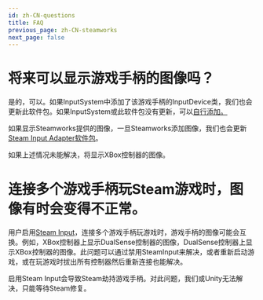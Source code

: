 ```yaml
---
id: zh-CN-questions
title: FAQ
previous_page: zh-CN-steamworks
next_page: false
---
```


# 将来可以显示游戏手柄的图像吗？
是的，可以。如果InputSystem中添加了该游戏手柄的InputDevice类，我们也会更新此软件包。如果InputSystem或此软件包没有更新，可以[自行添加。](custom-device)

如果显示Steamworks提供的图像，一旦Steamworks添加图像，我们也会更新[Steam Input Adapter软件包](https://github.com/eviltwo/UnitySteamInputAdapter)。

如果上述情况未能解决，将显示XBox控制器的图像。

# 连接多个游戏手柄玩Steam游戏时，图像有时会变得不正常。
用户启用[Steam Input](https://partner.steamgames.com/doc/features/steam_controller/getting_started_for_players)，连接多个游戏手柄玩游戏时，游戏手柄的图像可能会互换。例如，XBox控制器上显示DualSense控制器的图像，DualSense控制器上显示XBox控制器的图像。此问题可以通过禁用SteamInput来解决，或者重新启动游戏，或在玩游戏时拔出所有控制器然后重新连接也能解决。

启用Steam Input会导致Steam劫持游戏手柄。对此问题，我们或Unity无法解决，只能等待Steam修复。
